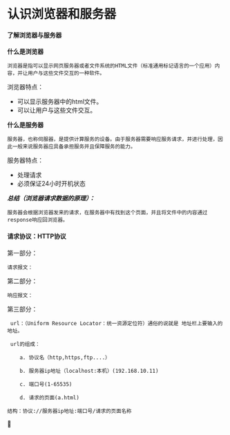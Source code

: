 
认识浏览器和服务器
================

#### 了解浏览器与服务器 ####

**什么是浏览器**

    浏览器是指可以显示网页服务器或者文件系统的HTML文件（标准通用标记语言的一个应用）内容，并让用户与这些文件交互的一种软件。

浏览器特点：

- 可以显示服务器中的html文件。
- 可以让用户与这些文件交互。

**什么是服务器**

    服务器，也称伺服器，是提供计算服务的设备。由于服务器需要响应服务请求，并进行处理，因此一般来说服务器应具备承担服务并且保障服务的能力。

服务器特点：

- 处理请求 
- 必须保证24小时开机状态

***总结（浏览器请求数据的原理）：***

    服务器会根据浏览器发来的请求，在服务器中有找到这个页面，并且将文件中的内容通过response响应回浏览器。


#### 请求协议：HTTP协议 ####

第一部分：

    请求报文：

第二部分：

    响应报文：

第三部分：

     url：（Uniform Resource Locator：统一资源定位符）通俗的说就是 地址栏上要输入的地址。

     url的组成：

        a. 协议名（http,https,ftp....）

        b. 服务器ip地址（localhost:本机）(192.168.10.11)

        c. 端口号(1-65535)

        d. 请求的页面(a.html)

    结构：协议://服务器ip地址:端口号/请求的页面名称

 

